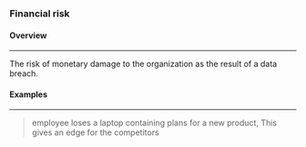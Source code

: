### **Financial risk** 

#### Overview 
---
The risk of monetary damage to the organization as the result of a data breach.

#### Examples 
---
>employee loses a laptop containing plans for a new product, This gives an edge for the competitors
